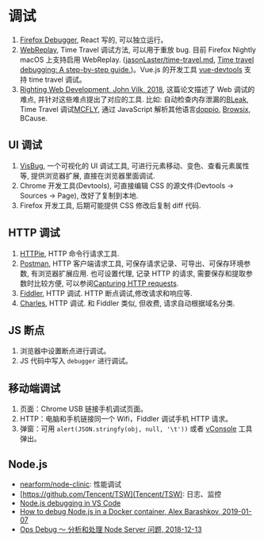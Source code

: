 # 调试

1. [Firefox Debugger](https://github.com/firefox-devtools/debugger.html), React 写的, 可以独立运行。
2. [WebReplay](https://developer.mozilla.org/en-US/docs/Mozilla/Projects/WebReplay), Time Travel 调试方法, 可以用于重放 bug. 目前 Firefox Nightly macOS 上支持启用 WebReplay. ([jasonLaster/time-travel.md](https://gist.github.com/jasonLaster/1e220992c294a571dd9b59abd084ccf2), [Time travel debugging: A step-by-step guide.](https://www.youtube.com/watch?v=rDq1AN1kSn4))。Vue.js 的开发工具 [vue-devtools](https://cn.vuejs.org/v2/guide/state-management.html) 支持 time travel 调试。
3. [Righting Web Development, John Vilk, 2018](https://scholarworks.umass.edu/cgi/viewcontent.cgi?article=2507&context=dissertations_2), 这篇论文描述了 Web 调试的难点, 并针对这些难点提出了对应的工具. 比如: 自动检查内存泄漏的[BLeak](https://github.com/plasma-umass/BLeak), Time Travel 调试[MCFLY](https://arxiv.org/pdf/1810.11865.pdf), 通过 JavaScript 解析其他语言[doppio](https://github.com/plasma-umass/doppio), [Browsix](https://browsix.org), BCause.

## UI 调试

1. [VisBug](https://github.com/GoogleChromeLabs/ProjectVisBug), 一个可视化的 UI 调试工具, 可进行元素移动、变色、查看元素属性等, 提供浏览器扩展, 直接在浏览器里面调试.
2. Chrome 开发工具(Devtools), 可直接编辑 CSS 的源文件(Devtools -> Sources -> Page), 改好了复制到本地.
3. Firefox 开发工具, 后期可能提供 CSS 修改后复制 diff 代码.

## HTTP 调试

1. [HTTPie](https://github.com/jakubroztocil/httpie), HTTP 命令行请求工具.
2. [Postman](https://www.getpostman.com/), HTTP 客户端请求工具, 可保存请求记录、可导出、可保存环境参数, 有浏览器扩展应用. 也可设置代理, 记录 HTTP 的请求, 需要保存和提取参数时比较方便, 可以参阅[Capturing HTTP requests](https://learning.getpostman.com/docs/postman/sending_api_requests/capturing_http_requests/).
3. [Fiddler](https://www.telerik.com/fiddler), HTTP 调试. HTTP 断点调试,修改请求和响应等.
4. [Charles](https://www.charlesproxy.com), HTTP 调试. 和 Fiddler 类似, 但收费, 请求自动根据域名分类.

## JS 断点

1. 浏览器中设置断点进行调试。
2. JS 代码中写入 `debugger` 进行调试。

## 移动端调试

1. 页面：Chrome USB 链接手机调试页面。
2. HTTP：电脑和手机链接同一个 Wifi，Fiddler 调试手机 HTTP 请求。
3. 弹窗：可用 `alert(JSON.stringfy(obj, null, '\t'))` 或者 [vConsole](https://github.com/Tencent/vConsole) 工具弹出。

## Node.js

* [nearform/node-clinic](https://github.com/nearform/node-clinic): 性能调试
* [https://github.com/Tencent/TSW](Tencent/TSW): 日志、监控
* [Node.js debugging in VS Code](https://code.visualstudio.com/docs/nodejs/nodejs-debugging)
* [How to debug Node.js in a Docker container, Alex Barashkov, 2019-01-07](https://dev.to/alex_barashkov/how-to-debug-nodejs-in-a-docker-container-bhi)
* [Ops Debug ～ 分析和处理 Node Server 问题, 2018-12-13](https://mp.weixin.qq.com/s/r_oDm_tXoJCrBLen5kCMbw)
